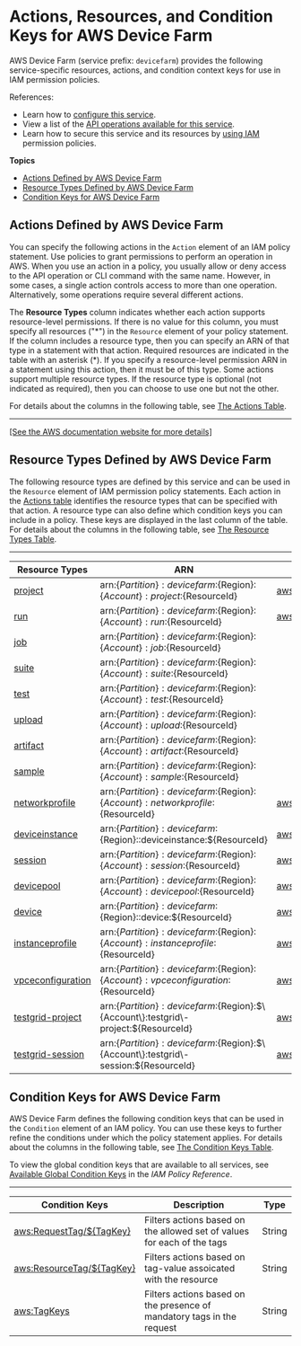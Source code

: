 # Actions, Resources, and Condition Keys for AWS Device Farm<a name="list_awsdevicefarm"></a>

AWS Device Farm \(service prefix: `devicefarm`\) provides the following service\-specific resources, actions, and condition context keys for use in IAM permission policies\.

References:
+ Learn how to [configure this service](https://docs.aws.amazon.com/devicefarm/latest/developerguide/welcome.html)\.
+ View a list of the [API operations available for this service](https://docs.aws.amazon.com/devicefarm/latest/APIReference/API_Operations.html)\.
+ Learn how to secure this service and its resources by [using IAM](https://docs.aws.amazon.com/devicefarm/latest/developerguide/permissions.html) permission policies\.

**Topics**
+ [Actions Defined by AWS Device Farm](#awsdevicefarm-actions-as-permissions)
+ [Resource Types Defined by AWS Device Farm](#awsdevicefarm-resources-for-iam-policies)
+ [Condition Keys for AWS Device Farm](#awsdevicefarm-policy-keys)

## Actions Defined by AWS Device Farm<a name="awsdevicefarm-actions-as-permissions"></a>

You can specify the following actions in the `Action` element of an IAM policy statement\. Use policies to grant permissions to perform an operation in AWS\. When you use an action in a policy, you usually allow or deny access to the API operation or CLI command with the same name\. However, in some cases, a single action controls access to more than one operation\. Alternatively, some operations require several different actions\.

The **Resource Types** column indicates whether each action supports resource\-level permissions\. If there is no value for this column, you must specify all resources \("\*"\) in the `Resource` element of your policy statement\. If the column includes a resource type, then you can specify an ARN of that type in a statement with that action\. Required resources are indicated in the table with an asterisk \(\*\)\. If you specify a resource\-level permission ARN in a statement using this action, then it must be of this type\. Some actions support multiple resource types\. If the resource type is optional \(not indicated as required\), then you can choose to use one but not the other\.

For details about the columns in the following table, see [The Actions Table](reference_policies_actions-resources-contextkeys.md#actions_table)\.


****  
[\[See the AWS documentation website for more details\]](http://docs.aws.amazon.com/IAM/latest/UserGuide/list_awsdevicefarm.html)

## Resource Types Defined by AWS Device Farm<a name="awsdevicefarm-resources-for-iam-policies"></a>

The following resource types are defined by this service and can be used in the `Resource` element of IAM permission policy statements\. Each action in the [Actions table](#awsdevicefarm-actions-as-permissions) identifies the resource types that can be specified with that action\. A resource type can also define which condition keys you can include in a policy\. These keys are displayed in the last column of the table\. For details about the columns in the following table, see [The Resource Types Table](reference_policies_actions-resources-contextkeys.md#resources_table)\.


****  

| Resource Types | ARN | Condition Keys | 
| --- | --- | --- | 
|   [ project ](https://docs.aws.amazon.com/devicefarm/latest/APIReference/API_Project.html)  |  arn:$\{Partition\}:devicefarm:$\{Region\}:$\{Account\}:project:$\{ResourceId\}  |   [ aws:ResourceTag/$\{TagKey\} ](#awsdevicefarm-aws_ResourceTag___TagKey_)   | 
|   [ run ](https://docs.aws.amazon.com/devicefarm/latest/APIReference/API_Run.html)  |  arn:$\{Partition\}:devicefarm:$\{Region\}:$\{Account\}:run:$\{ResourceId\}  |   [ aws:ResourceTag/$\{TagKey\} ](#awsdevicefarm-aws_ResourceTag___TagKey_)   | 
|   [ job ](https://docs.aws.amazon.com/devicefarm/latest/APIReference/API_Job.html)  |  arn:$\{Partition\}:devicefarm:$\{Region\}:$\{Account\}:job:$\{ResourceId\}  |  | 
|   [ suite ](https://docs.aws.amazon.com/devicefarm/latest/APIReference/API_Suite.html)  |  arn:$\{Partition\}:devicefarm:$\{Region\}:$\{Account\}:suite:$\{ResourceId\}  |  | 
|   [ test ](https://docs.aws.amazon.com/devicefarm/latest/APIReference/API_Test.html)  |  arn:$\{Partition\}:devicefarm:$\{Region\}:$\{Account\}:test:$\{ResourceId\}  |  | 
|   [ upload ](https://docs.aws.amazon.com/devicefarm/latest/APIReference/API_Upload.html)  |  arn:$\{Partition\}:devicefarm:$\{Region\}:$\{Account\}:upload:$\{ResourceId\}  |  | 
|   [ artifact ](https://docs.aws.amazon.com/devicefarm/latest/APIReference/API_Artifact.html)  |  arn:$\{Partition\}:devicefarm:$\{Region\}:$\{Account\}:artifact:$\{ResourceId\}  |  | 
|   [ sample ](https://docs.aws.amazon.com/devicefarm/latest/APIReference/API_Sample.html)  |  arn:$\{Partition\}:devicefarm:$\{Region\}:$\{Account\}:sample:$\{ResourceId\}  |  | 
|   [ networkprofile ](https://docs.aws.amazon.com/devicefarm/latest/APIReference/API_NetworkProfile.html)  |  arn:$\{Partition\}:devicefarm:$\{Region\}:$\{Account\}:networkprofile:$\{ResourceId\}  |   [ aws:ResourceTag/$\{TagKey\} ](#awsdevicefarm-aws_ResourceTag___TagKey_)   | 
|   [ deviceinstance ](https://docs.aws.amazon.com/devicefarm/latest/APIReference/API_DeviceInstance.html)  |  arn:$\{Partition\}:devicefarm:$\{Region\}::deviceinstance:$\{ResourceId\}  |   [ aws:ResourceTag/$\{TagKey\} ](#awsdevicefarm-aws_ResourceTag___TagKey_)   | 
|   [ session ](https://docs.aws.amazon.com/devicefarm/latest/APIReference/API_RemoteAccessSession.html)  |  arn:$\{Partition\}:devicefarm:$\{Region\}:$\{Account\}:session:$\{ResourceId\}  |   [ aws:ResourceTag/$\{TagKey\} ](#awsdevicefarm-aws_ResourceTag___TagKey_)   | 
|   [ devicepool ](https://docs.aws.amazon.com/devicefarm/latest/APIReference/API_DevicePool.html)  |  arn:$\{Partition\}:devicefarm:$\{Region\}:$\{Account\}:devicepool:$\{ResourceId\}  |   [ aws:ResourceTag/$\{TagKey\} ](#awsdevicefarm-aws_ResourceTag___TagKey_)   | 
|   [ device ](https://docs.aws.amazon.com/devicefarm/latest/APIReference/API_Device.html)  |  arn:$\{Partition\}:devicefarm:$\{Region\}::device:$\{ResourceId\}  |   [ aws:ResourceTag/$\{TagKey\} ](#awsdevicefarm-aws_ResourceTag___TagKey_)   | 
|   [ instanceprofile ](https://docs.aws.amazon.com/devicefarm/latest/APIReference/API_InstanceProfile.html)  |  arn:$\{Partition\}:devicefarm:$\{Region\}:$\{Account\}:instanceprofile:$\{ResourceId\}  |   [ aws:ResourceTag/$\{TagKey\} ](#awsdevicefarm-aws_ResourceTag___TagKey_)   | 
|   [ vpceconfiguration ](https://docs.aws.amazon.com/devicefarm/latest/APIReference/API_VPCEConfiguration.html)  |  arn:$\{Partition\}:devicefarm:$\{Region\}:$\{Account\}:vpceconfiguration:$\{ResourceId\}  |   [ aws:ResourceTag/$\{TagKey\} ](#awsdevicefarm-aws_ResourceTag___TagKey_)   | 
|   [ testgrid\-project ](https://docs.aws.amazon.com/devicefarm/latest/APIReference/API_TestGridProject.html)  |  arn:$\{Partition\}:devicefarm:$\{Region\}:$\{Account\}:testgrid\-project:$\{ResourceId\}  |   [ aws:ResourceTag/$\{TagKey\} ](#awsdevicefarm-aws_ResourceTag___TagKey_)   | 
|   [ testgrid\-session ](https://docs.aws.amazon.com/devicefarm/latest/APIReference/API_TestGridSession.html)  |  arn:$\{Partition\}:devicefarm:$\{Region\}:$\{Account\}:testgrid\-session:$\{ResourceId\}  |   [ aws:ResourceTag/$\{TagKey\} ](#awsdevicefarm-aws_ResourceTag___TagKey_)   | 

## Condition Keys for AWS Device Farm<a name="awsdevicefarm-policy-keys"></a>

AWS Device Farm defines the following condition keys that can be used in the `Condition` element of an IAM policy\. You can use these keys to further refine the conditions under which the policy statement applies\. For details about the columns in the following table, see [The Condition Keys Table](reference_policies_actions-resources-contextkeys.md#context_keys_table)\.

To view the global condition keys that are available to all services, see [Available Global Condition Keys](reference_policies_condition-keys.html#AvailableKeys) in the *IAM Policy Reference*\.


****  

| Condition Keys | Description | Type | 
| --- | --- | --- | 
|   [ aws:RequestTag/$\{TagKey\} ](https://docs.aws.amazon.com/IAM/latest/UserGuide/reference_policies_condition-keys.html#condition-keys-requesttag)  | Filters actions based on the allowed set of values for each of the tags | String | 
|   [ aws:ResourceTag/$\{TagKey\} ](https://docs.aws.amazon.com/IAM/latest/UserGuide/reference_policies_condition-keys.html#condition-keys-resourcetag)  | Filters actions based on tag\-value assoicated with the resource | String | 
|   [ aws:TagKeys ](https://docs.aws.amazon.com/IAM/latest/UserGuide/reference_policies_condition-keys.html#condition-keys-tagkeys)  | Filters actions based on the presence of mandatory tags in the request | String | 